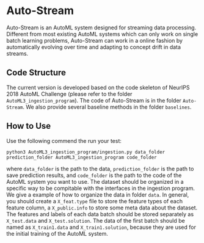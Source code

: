 # Auto-Stream
Auto-Stream is an AutoML system designed for streaming data processing. Different from most existing AutoML systems which can only work on single batch learning problems, Auto-Stream can work in a online fashion by automatically evolving over time and adapting to concept drift in data streams. 

## Code Structure
The current version is developed based on the code skeleton of NeurIPS 2018 AutoML Challenge (please refer to the folder ```AutoML3_ingestion_program```). 
The code of Auto-Stream is in the folder ```Auto-Stream```. 
We also provide several baseline methods in the folder ```baselines```. 

## How to Use
Use the following commend the run your test: 
```
python3 AutoML3_ingestion_program/ingestion.py data_folder prediction_folder AutoML3_ingestion_program code_folder
```
where ```data_folder``` is the path to the data, ```prediction_folder``` is the path to save prediction results, and ```code_folder``` is the path to the code of the AutoML system you want to use. 
The dataset should be organized in a specific way to be compitable with the interfaces in the ingestion program. We give a example of how to organize the data in folder ```data```. In general, you should create a ```X_feat.type``` file to store the feature types of each feature column, a ```X_public.info``` to store some meta data about the dataset. The features and labels of each data batch should be stored separately as ```X_test.data``` and ```X_test.solution```. The data of the first batch should be named as ```X_train1.data``` and ```X_train1.solution```, because they are used for the initial training of the AutoML system. 